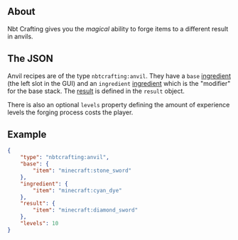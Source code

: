 ## About
Nbt Crafting gives you the *magical* ability to forge items to a different result in anvils.

## The JSON
Anvil recipes are of the type `nbtcrafting:anvil`. They have a `base` [ingredient] \(the left slot in the GUI) and an `ingredient` [ingredient] which is the "modifier" for the base stack.
The [result] is defined in the `result` object.

There is also an optional `levels` property defining the amount of experience levels the forging process costs the player.

[ingredient]: ../../recipe-parts/ingredients/ingredients
[result]: ../../recipe-parts/results

## Example
```json
{
	"type": "nbtcrafting:anvil",
	"base": {
		"item": "minecraft:stone_sword"
	},
	"ingredient": {
		"item": "minecraft:cyan_dye"
	},
	"result": {
		"item": "minecraft:diamond_sword"
	},
	"levels": 10
}
```
